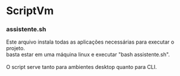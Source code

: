 # ScriptVm
### assistente.sh
Este arquivo instala todas as aplicações necessárias para executar o projeto.<br>
basta estar em uma máquina linux e executar "bash assistente.sh".
<br><br>
O script serve tanto para ambientes desktop quanto para CLI.